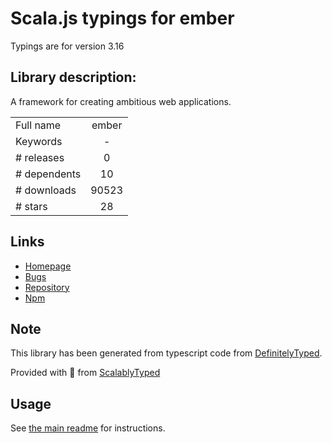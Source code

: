 
# Scala.js typings for ember

Typings are for version 3.16

## Library description:
A framework for creating ambitious web applications.

|                    |                 |
| ------------------ | :-------------: |
| Full name          | ember |
| Keywords           | - |
| # releases         | 0 |
| # dependents       | 10 |
| # downloads        | 90523 |
| # stars            | 28 |

## Links
- [Homepage](https://github.com/emberjs/ember#readme)
- [Bugs](https://github.com/emberjs/ember/issues)
- [Repository](https://github.com/emberjs/ember)
- [Npm](https://www.npmjs.com/package/ember)
    


## Note
This library has been generated from typescript code from [DefinitelyTyped](https://definitelytyped.org).

Provided with :purple_heart: from [ScalablyTyped](https://github.com/oyvindberg/ScalablyTyped)

## Usage
See [the main readme](../../readme.md) for instructions.


